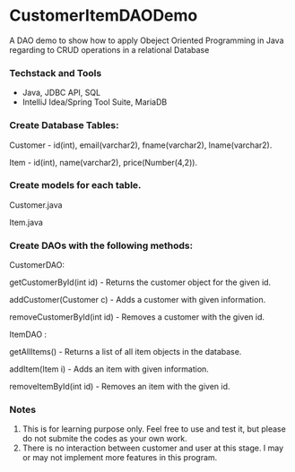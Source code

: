 # CustomerItemDAODemo
A DAO demo to show how to apply Obeject Oriented Programming in Java regarding to CRUD operations in a relational Database

### Techstack and Tools
- Java, JDBC API, SQL 
- IntelliJ Idea/Spring Tool Suite, MariaDB

### Create Database Tables:
Customer - id(int), email(varchar2), fname(varchar2), lname(varchar2).

Item - id(int), name(varchar2), price(Number(4,2)).

### Create models for each table.
Customer.java

Item.java

### Create DAOs with the following methods:
CustomerDAO:

getCustomerById(int id) - Returns the customer object for the given id.

addCustomer(Customer c) - Adds a customer with given information.

removeCustomerById(int id) - Removes a customer with the given id.

ItemDAO :

getAllItems() - Returns a list of all item objects in the database.

addItem(Item i) - Adds an item with given information.

removeItemById(int id) - Removes an item with the given id.

### Notes
1. This is for learning purpose only. Feel free to use and test it, but please do not submite the codes as your own work. 
2. There is no interaction between customer and user at this stage. I may or may not implement more features in this program.
